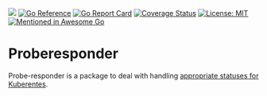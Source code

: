 [![](https://github.com/naughtygopher/proberesponder/actions/workflows/go.yml/badge.svg?branch=main)](https://github.com/naughtygopher/proberesponder/actions)
[![Go Reference](https://pkg.go.dev/badge/github.com/naughtygopher/proberesponder.svg)](https://pkg.go.dev/github.com/naughtygopher/proberesponder)
[![Go Report Card](https://goreportcard.com/badge/github.com/naughtygopher/proberesponder?cache_invalidate=v0.3.0)](https://goreportcard.com/report/github.com/naughtygopher/proberesponder)
[![Coverage Status](https://coveralls.io/repos/github/naughtygopher/proberesponder/badge.svg?branch=main&cache_invalidate=v0.3.0)](https://coveralls.io/github/naughtygopher/proberesponder?branch=main)
[![License: MIT](https://img.shields.io/badge/License-MIT-yellow.svg)](https://github.com/creativecreature/sturdyc/blob/master/LICENSE)
[![Mentioned in Awesome Go](https://awesome.re/mentioned-badge.svg)](https://github.com/avelino/awesome-go?tab=readme-ov-file#caches)

# Proberesponder

Probe-responder is a package to deal with handling [appropriate statuses for Kuberentes](https://kubernetes.io/docs/tasks/configure-pod-container/configure-liveness-readiness-startup-probes/).
